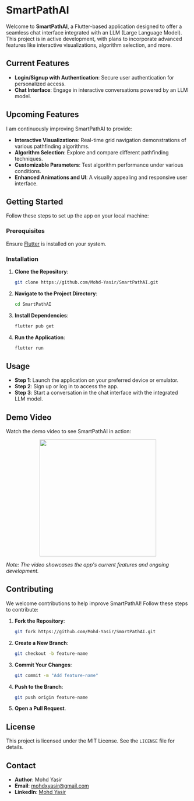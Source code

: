 # SmartPathAI

Welcome to **SmartPathAI**, a Flutter-based application designed to offer a seamless chat interface integrated with an LLM (Large Language Model). This project is in active development, with plans to incorporate advanced features like interactive visualizations, algorithm selection, and more.

## Current Features

- **Login/Signup with Authentication**: Secure user authentication for personalized access.
- **Chat Interface**: Engage in interactive conversations powered by an LLM model.

## Upcoming Features

I am continuously improving SmartPathAI to provide:

- **Interactive Visualizations**: Real-time grid navigation demonstrations of various pathfinding algorithms.
- **Algorithm Selection**: Explore and compare different pathfinding techniques.
- **Customizable Parameters**: Test algorithm performance under various conditions.
- **Enhanced Animations and UI**: A visually appealing and responsive user interface.

## Getting Started

Follow these steps to set up the app on your local machine:

### Prerequisites

Ensure [Flutter](https://flutter.dev/docs/get-started/install) is installed on your system.

### Installation

1. **Clone the Repository**:
   ```bash
   git clone https://github.com/Mohd-Yasir/SmartPathAI.git
   ```
2. **Navigate to the Project Directory**:
   ```bash
   cd SmartPathAI
   ```
3. **Install Dependencies**:
   ```bash
   flutter pub get
   ```
4. **Run the Application**:
   ```bash
   flutter run
   ```

## Usage

- **Step 1**: Launch the application on your preferred device or emulator.
- **Step 2**: Sign up or log in to access the app.
- **Step 3**: Start a conversation in the chat interface with the integrated LLM model.

## Demo Video

Watch the demo video to see SmartPathAI in action:

<div align="center">
  <img src="assets/SmartPathappvideo.gif" width="320px">
</div>

*Note: The video showcases the app's current features and ongoing development.*

## Contributing

We welcome contributions to help improve SmartPathAI! Follow these steps to contribute:

1. **Fork the Repository**:
   ```bash
   git fork https://github.com/Mohd-Yasir/SmartPathAI.git
   ```
2. **Create a New Branch**:
   ```bash
   git checkout -b feature-name
   ```
3. **Commit Your Changes**:
   ```bash
   git commit -m "Add feature-name"
   ```
4. **Push to the Branch**:
   ```bash
   git push origin feature-name
   ```
5. **Open a Pull Request**.

## License

This project is licensed under the MIT License. See the `LICENSE` file for details.

## Contact

- **Author**: Mohd Yasir
- **Email**: [mohdxyasir@gmail.com](mailto:mohdxyasir@gmail.com)
- **LinkedIn**: [Mohd Yasir](https://www.linkedin.com/in/mohd-yasir/)
```
